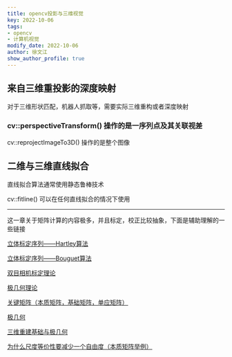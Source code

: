 ```yaml
---
title: opencv投影与三维视觉
key: 2022-10-06
tags: 
- opencv
- 计算机视觉
modify_date: 2022-10-06
author: 徐文江
show_author_profile: true
---
```




## 来自三维重投影的深度映射          
<!--more-->     
对于三维形状匹配，机器人抓取等，需要实际三维重构或者深度映射          

### cv::perspectiveTransform() 操作的是一序列点及其关联视差       

cv::reprojectImageTo3D() 操作的是整个图像      





## 二维与三维直线拟合       

直线拟合算法通常使用静态鲁棒技术       

cv::fitline() 可以在任何直线拟合的情况下使用        



---------------------------------------

这一章关于矩阵计算的内容极多，并且标定，校正比较抽象，下面是辅助理解的一些链接        

[立体标定序列——Hartley算法](https://blog.csdn.net/hit1524468/article/details/79782685)           

[立体标定序列——Bouguet算法](https://blog.csdn.net/hit1524468/article/details/79782717)            

[双目相机标定理论](https://blog.csdn.net/sinat_16643223/article/details/115363497?utm_medium=distribute.pc_relevant.none-task-blog-2~default~baidujs_baidulandingword~default-0-115363497-blog-81411418.pc_relevant_3mothn_strategy_recovery&spm=1001.2101.3001.4242.1&utm_relevant_index=3)               

[极几何理论](https://blog.csdn.net/Adam_DOGG/article/details/118486692)              

[关键矩阵（本质矩阵，基础矩阵，单应矩阵）](https://ethanli.blog.csdn.net/article/details/113854675?spm=1001.2101.3001.6650.11&utm_medium=distribute.pc_relevant.none-task-blog-2%7Edefault%7ECTRLIST%7ERate-11-113854675-blog-52295216.pc_relevant_multi_platform_whitelistv3&depth_1-utm_source=distribute.pc_relevant.none-task-blog-2%7Edefault%7ECTRLIST%7ERate-11-113854675-blog-52295216.pc_relevant_multi_platform_whitelistv3&utm_relevant_index=12)               

[极几何](https://www.cnblogs.com/ironstark/p/5475607.html)             

[三维重建基础与极几何](https://www.bilibili.com/video/BV1dr4y1C7nf/)                

[为什么尺度等价性要减少一个自由度（本质矩阵举例）](https://blog.csdn.net/CSSDCC/article/details/122095630)               











